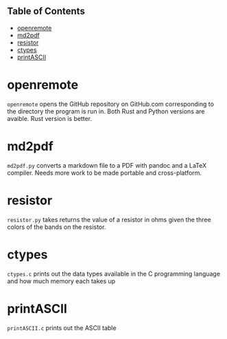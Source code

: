 ## Table of Contents
- [openremote](#openremote)
- [md2pdf](#md2pdf)
- [resistor](#resistor)
- [ctypes](#ctypes)
- [printASCII](#printascii)


# openremote
`openremote` opens the GitHub repository on GitHub.com corresponding to the directory the program is run in. Both Rust and Python versions are avaible. Rust version is better.

# md2pdf
`md2pdf.py` converts a markdown file to a PDF with pandoc and a LaTeX compiler. Needs more work to be made portable and cross-platform.

# resistor
`resistor.py` takes returns the value of a resistor in ohms given the three colors of the bands on the resistor.

# ctypes
`ctypes.c` prints out the data types available in the C programming language and how much memory each takes up

# printASCII
`printASCII.c` prints out the ASCII table


